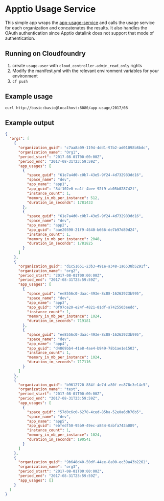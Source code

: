 # Apptio Usage Service
This simple app wraps the [app-usage-service](https://docs.pivotal.io/pivotalcf/1-11/opsguide/accounting-report.html) and calls
the usage service for each organization and concatenates the results. It also handles the OAuth authentication since Apptio datalink
does not support that mode of authentication.
## Running on Cloudfoundry
1. create `usage-user` with `cloud_controller.admin_read_only` rights
2. Modify the manifest.yml with the relevant environment variables for your environment
3.  `cf push`

## Example usage
`curl http://basic:basic@localhost:8080/app-usage/2017/08`
## Example output
```json
{
  "orgs": [
    {
      "organization_guid": "c7aa8a09-1194-4dd1-97b2-ad01098b8bdc",
      "organization_name": "Org1",
      "period_start": "2017-08-01T00:00:00Z",
      "period_end": "2017-08-31T23:59:59Z",
      "app_usages": [
        {
          "space_guid": "61e7a4d0-c0b7-43e5-9f24-4d732983dd16",
          "space_name": "dev",
          "app_name": "app1",
          "app_guid": "84f102e0-ea1f-4bee-92f9-ab05b028742f",
          "instance_count": 1,
          "memory_in_mb_per_instance": 512,
          "duration_in_seconds": 1781433
        },
        {
          "space_guid": "61e7a4d0-c0b7-43e5-9f24-4d732983dd16",
          "space_name": "dev",
          "app_name": "app2",
          "app_guid": "aae20390-21f9-4640-b666-de7b97d89d24",
          "instance_count": 1,
          "memory_in_mb_per_instance": 2048,
          "duration_in_seconds": 1781825
        }
      ]
    },
    {
      "organization_guid": "d1c51651-23b3-491e-a348-1a6538b5291f",
      "organization_name": "org2",
      "period_start": "2017-08-01T00:00:00Z",
      "period_end": "2017-08-31T23:59:59Z",
      "app_usages": [
        {
          "space_guid": "ee8556c0-daac-493e-8c88-16263923b995",
          "space_name": "dev",
          "app_name": "app3",
          "app_guid": "0f97ce20-e24f-4821-81df-a7425503eedd",
          "instance_count": 1,
          "memory_in_mb_per_instance": 1024,
          "duration_in_seconds": 719181
        },
        {
          "space_guid": "ee8556c0-daac-493e-8c88-16263923b995",
          "space_name": "dev",
          "app_name": "app4",
          "app_guid": "d4869bb4-41e8-4ae4-b949-78b1ae1e1503",
          "instance_count": 1,
          "memory_in_mb_per_instance": 1024,
          "duration_in_seconds": 717116
        }
      ]
    },
    {
      "organization_guid": "b9612720-884f-4e7d-a80f-ec878c3e14c5",
      "organization_name": "test",
      "period_start": "2017-08-01T00:00:00Z",
      "period_end": "2017-08-31T23:59:59Z",
      "app_usages": [
        {
          "space_guid": "57d0c6c0-6270-4ced-85ba-52e0a6db76b5",
          "space_name": "dev",
          "app_name": "app5",
          "app_guid": "ebfedf50-95b9-49ec-a844-0abfa743a089",
          "instance_count": 1,
          "memory_in_mb_per_instance": 1024,
          "duration_in_seconds": 190541
        }
      ]
    },
    {
      "organization_guid": "9b648d40-50df-44ee-8a00-ec39a43b2261",
      "organization_name": "org3",
      "period_start": "2017-08-01T00:00:00Z",
      "period_end": "2017-08-31T23:59:59Z",
      "app_usages": []
    }
  ]
}
```
